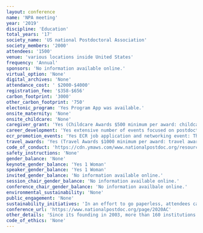 ```yaml
---
layout: conference 
name: 'NPA meeting'
year: '2019'
discipline: 'Education'
total_years: '17'
society_name: 'US national Postdoctoral Association'
society_members: '2000'
attendees: '1500'
venue: 'various locations inside United States'
frequency: 'Annual'
sponsors: 'No information available online.'
virtual_option: 'None'
digital_archives: 'None'
attendance_cost: ' $2000-$4000'
registration_fee: '$358-$656'
carbon_footprint: '3000'
other_carbon_footprint: '750'
electonic_program: 'Yes Program App was available.'
onsite_maternity: 'None'
onsite_childcare: 'None'
caregiver_grant: 'Yes (Childcare Awards $500 minimum per award: childcare awards cover childcare expenses while attending the conference up to the limit of the award. Funds will be competitively awarded and limited to one per institution)'
career_development: 'Yes extensive number of events focused on postdoctoral researchers seeking employment: Career & Networking Event: The 2020 NPA Career & Networking Event is dedicated to facilitating the transition of highly-skilled postdoctoral researchers and graduate students into the academic and industry job markets. Postdocs and organizations will have the opportunity to network and discuss career opportunities.  '
ecr_promotion_events: 'Yes ECR job application and networking event: The 2020 NPA Career & Networking Event is dedicated to facilitating the transition of highly-skilled postdoctoral researchers and graduate students into the academic and industry job markets. Postdocs and organizations will have the opportunity to network and discuss career opportunities. The Career & Networking Event will take place during the 2020 Annual Conference. Also Package Sponsorship Opportunities. President $10,000: sponsorship of the opening reception, sponsorship of the keynote address, sponsorship of one workshop session, one full-page ad in the program book, three complimentary conference registrations, premium exhibit table, logo in rotating slideshow, mobile event app ad [one packages available], Ambassador $9,000: sponsorship of one plenary session, sponsorship of one workshop session, one full-page ad in the program book, two complimentary conference registrations, premium exhibit table, logo in rotating slideshow, mobile event app ad [two packages available], Governor $8,000: sponsorship of one lunch session or one breakfast, sponsorship of one workshop session, one full-page ad in the program book, two complimentary conference registrations, standard exhibit table, logo in rotating slideshow, mobile event app ad [five packages available], Senator $7,000: sponsorship of one networking break, sponsorship of one workshop session, one half-page ad in the program book, one complimentary conference registration, standard exhibit table, mobile event app ad [five packages available], Representative $4,000: sponsorship of one workshop session, one half-page ad in the program book, one complimentary conference registration, standard exhibit table, mobile event app ad [five packages available]'
travel_awards: 'Yes (Travel Awards $1000 minimum per award: travel awards cover registration, lodging, and travel expenses for postdoctoral researchers to attend the conference. Funds will be competitively awarded and limited to one per institution [unlimited packages available] Registration Awards $500 minimum per award: registration awards covers registration for local postdocs to attend the conference. Funds will be competitively awarded with no limit per institution [unlimited packages available)'
code_of_conduct: 'https://cdn.ymaws.com/www.nationalpostdoc.org/resource/resmgr/docs/npa_code_of_conduct.pdf'
safety_instructions: 'None'
gender_balance: 'None'
keynote_gender_balance: 'Yes 1 Woman'
speaker_gender_balance: 'Yes 1 Woman'
invited_gender_balance: 'No information available online.'
session_chair_gender_balance: 'No information available online.'
conference_chair_gender_balance: 'No information availbale online.'
environmental_sustainability: 'None'
public_engagement: 'None'
sustainability_initiatives: 'In an effort to go paperless, attendees can use the conference app to view the conference schedule, connect with fellow attendees, exchange information, share pictures, and post to social media, all while seeing your logo and company name scroll across the screen. Mobile Event App Presenting App Sponsor $1,500: organizations logo and website will open the app for each attendee [one package available], Mobile Event Rotating Banner Ad Sponsor $350: organizations logo, linked to your website, will be seen in the app rotation [unlimited packages available] '
conference_url: 'https://www.nationalpostdoc.org/page/2020AC'
other_details: 'Since its founding in 2003, more than 160 institutions have adopted portions of the NPA’s Recommendations for Postdoctoral Policies and Practices. Today the NPA has 180 institutional members, whose research efforts are supported by 40,000 postdocs, and 2,000 individual members'
code_of_ethics: 'None'
---
```

